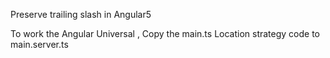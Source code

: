 Preserve trailing slash in Angular5 

To work the Angular Universal , 
Copy the main.ts Location strategy code to main.server.ts